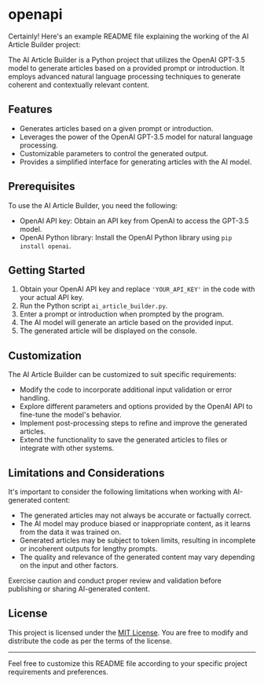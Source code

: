 # openapi

Certainly! Here's an example README file explaining the working of the AI Article Builder project:

The AI Article Builder is a Python project that utilizes the OpenAI GPT-3.5 model to generate articles based on a provided prompt or introduction. It employs advanced natural language processing techniques to generate coherent and contextually relevant content.

## Features

- Generates articles based on a given prompt or introduction.
- Leverages the power of the OpenAI GPT-3.5 model for natural language processing.
- Customizable parameters to control the generated output.
- Provides a simplified interface for generating articles with the AI model.

## Prerequisites

To use the AI Article Builder, you need the following:

- OpenAI API key: Obtain an API key from OpenAI to access the GPT-3.5 model.
- OpenAI Python library: Install the OpenAI Python library using `pip install openai`.

## Getting Started

1. Obtain your OpenAI API key and replace `'YOUR_API_KEY'` in the code with your actual API key.
2. Run the Python script `ai_article_builder.py`.
3. Enter a prompt or introduction when prompted by the program.
4. The AI model will generate an article based on the provided input.
5. The generated article will be displayed on the console.

## Customization

The AI Article Builder can be customized to suit specific requirements:

- Modify the code to incorporate additional input validation or error handling.
- Explore different parameters and options provided by the OpenAI API to fine-tune the model's behavior.
- Implement post-processing steps to refine and improve the generated articles.
- Extend the functionality to save the generated articles to files or integrate with other systems.

## Limitations and Considerations

It's important to consider the following limitations when working with AI-generated content:

- The generated articles may not always be accurate or factually correct.
- The AI model may produce biased or inappropriate content, as it learns from the data it was trained on.
- Generated articles may be subject to token limits, resulting in incomplete or incoherent outputs for lengthy prompts.
- The quality and relevance of the generated content may vary depending on the input and other factors.

Exercise caution and conduct proper review and validation before publishing or sharing AI-generated content.

## License

This project is licensed under the [MIT License](LICENSE). You are free to modify and distribute the code as per the terms of the license.

---

Feel free to customize this README file according to your specific project requirements and preferences.
